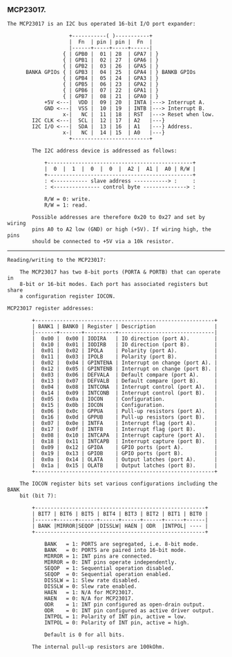 ### MCP23017.

    The MCP23017 is an I2C bus operated 16-bit I/O port expander:

                        +-----------( )-----------+
                        |  Fn  | pin | pin |  Fn  |
                        |------+-----+-----+------|
                      { | GPB0 |  01 | 28  | GPA7 | }
                      { | GPB1 |  02 | 27  | GPA6 | }
                      { | GPB2 |  03 | 26  | GPA5 | }
          BANKA GPIOs { | GPB3 |  04 | 25  | GPA4 | } BANKB GPIOs
                      { | GPB4 |  05 | 24  | GPA3 | }
                      { | GPB5 |  06 | 23  | GPA2 | }
                      { | GPB6 |  07 | 22  | GPA1 | }
                      { | GPB7 |  08 | 21  | GPA0 | }
                +5V <---|  VDD |  09 | 20  | INTA |---> Interrupt A.
                GND <---|  VSS |  10 | 19  | INTB |---> Interrupt B.
                      x-|   NC |  11 | 18  | RST  |---> Reset when low.
            I2C CLK <---|  SCL |  12 | 17  | A2   |---}
            I2C I/O <---|  SDA |  13 | 16  | A1   |---} Address.
                      x-|   NC |  14 | 15  | A0   |---}
                        +-------------------------+

            The I2C address device is addressed as follows:

                +-----------------------------------------------+
                |  0  |  1  |  0  |  0  |  A2 |  A1 |  A0 | R/W |
                +-----------------------------------------------+
                : <----------- slave address -----------> :     :
                : <--------------- control byte --------------> :

                R/W = 0: write.
                R/W = 1: read.

            Possible addresses are therefore 0x20 to 0x27 and set by wiring
            pins A0 to A2 low (GND) or high (+5V). If wiring high, the pins
            should be connected to +5V via a 10k resistor.

---

    Reading/writing to the MCP23017:

        The MCP23017 has two 8-bit ports (PORTA & PORTB) that can operate in
        8-bit or 16-bit modes. Each port has associated registers but share
        a configuration register IOCON.

    MCP23017 register addresses:

            +----------------------------------------------------------+
            | BANK1 | BANK0 | Register | Description                   |
            |-------+-------+----------+-------------------------------|
            |  0x00 |  0x00 | IODIRA   | IO direction (port A).        |
            |  0x10 |  0x01 | IODIRB   | IO direction (port B).        |
            |  0x01 |  0x02 | IPOLA    | Polarity (port A).            |
            |  0x11 |  0x03 | IPOLB    | Polarity (port B).            |
            |  0x02 |  0x04 | GPINTENA | Interrupt on change (port A). |
            |  0x12 |  0x05 | GPINTENB | Interrupt on change (port B). |
            |  0x03 |  0x06 | DEFVALA  | Default compare (port A).     |
            |  0x13 |  0x07 | DEFVALB  | Default compare (port B).     |
            |  0x04 |  0x08 | INTCONA  | Interrupt control (port A).   |
            |  0x14 |  0x09 | INTCONB  | Interrupt control (port B).   |
            |  0x05 |  0x0a | IOCON    | Configuration.                |
            |  0x15 |  0x0b | IOCON    | Configuration.                |
            |  0x06 |  0x0c | GPPUA    | Pull-up resistors (port A).   |
            |  0x16 |  0x0d | GPPUB    | Pull-up resistors (port B).   |
            |  0x07 |  0x0e | INTFA    | Interrupt flag (port A).      |
            |  0x17 |  0x0f | INTFB    | Interrupt flag (port B).      |
            |  0x08 |  0x10 | INTCAPA  | Interrupt capture (port A).   |
            |  0x18 |  0x11 | INTCAPB  | Interrupt capture (port B).   |
            |  0x09 |  0x12 | GPIOA    | GPIO ports (port A).          |
            |  0x19 |  0x13 | GPIOB    | GPIO ports (port B).          |
            |  0x0a |  0x14 | OLATA    | Output latches (port A).      |
            |  0x1a |  0x15 | OLATB    | Output latches (port B).      |
            +----------------------------------------------------------+

        The IOCON register bits set various configurations including the BANK
        bit (bit 7):

            +-------------------------------------------------------+
            | BIT7 | BIT6 | BIT5 | BIT4 | BIT3 | BIT2 | BIT1 | BIT0 |
            |------+------+------+------+------+------+------+------|
            | BANK |MIRROR|SEQOP |DISSLW| HAEN | ODR  |INTPOL| ---- |
            +-------------------------------------------------------+

                BANK   = 1: PORTS are segregated, i.e. 8-bit mode.
                BANK   = 0: PORTS are paired into 16-bit mode.
                MIRROR = 1: INT pins are connected.
                MIRROR = 0: INT pins operate independently.
                SEQOP  = 1: Sequential operation disabled.
                SEQOP  = 0: Sequential operation enabled.
                DISSLW = 1: Slew rate disabled.
                DISSLW = 0: Slew rate enabled.
                HAEN   = 1: N/A for MCP23017.
                HAEN   = 0: N/A for MCP23017.
                ODR    = 1: INT pin configured as open-drain output.
                ODR    = 0: INT pin configured as active driver output.
                INTPOL = 1: Polarity of INT pin, active = low.
                INTPOL = 0: Polarity of INT pin, active = high.

                Default is 0 for all bits.

            The internal pull-up resistors are 100kOhm.

